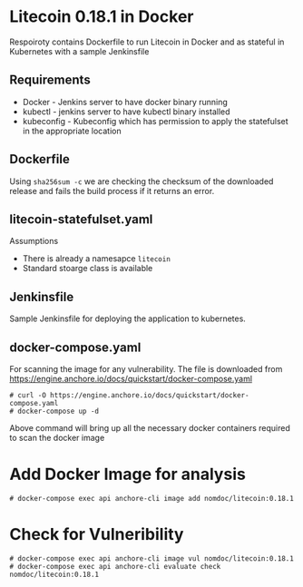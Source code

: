 # Litecoin 0.18.1 in Docker
Respoiroty contains Dockerfile to run Litecoin in Docker and as stateful in Kubernetes with a sample Jenkinsfile

## Requirements
- Docker - Jenkins server to have docker binary running
- kubectl - jenkins server to have kubectl binary installed
- kubeconfig - Kubeconfig which has permission to apply the statefulset in the appropriate location


## Dockerfile
Using `sha256sum -c` we are checking the checksum of the downloaded release and fails the build process if it returns an error.

## litecoin-statefulset.yaml
Assumptions
- There is already a namesapce `litecoin`
- Standard stoarge class is available

## Jenkinsfile
Sample Jenkinsfile for deploying the application to kubernetes.

## docker-compose.yaml
For scanning the image for any vulnerability. The file is downloaded from https://engine.anchore.io/docs/quickstart/docker-compose.yaml
```
# curl -O https://engine.anchore.io/docs/quickstart/docker-compose.yaml
# docker-compose up -d
```
Above command will bring up all the necessary docker containers required to scan the docker image

# Add Docker Image for analysis
```
# docker-compose exec api anchore-cli image add nomdoc/litecoin:0.18.1
```

# Check for Vulneribility
```
# docker-compose exec api anchore-cli image vul nomdoc/litecoin:0.18.1
# docker-compose exec api anchore-cli evaluate check nomdoc/litecoin:0.18.1



